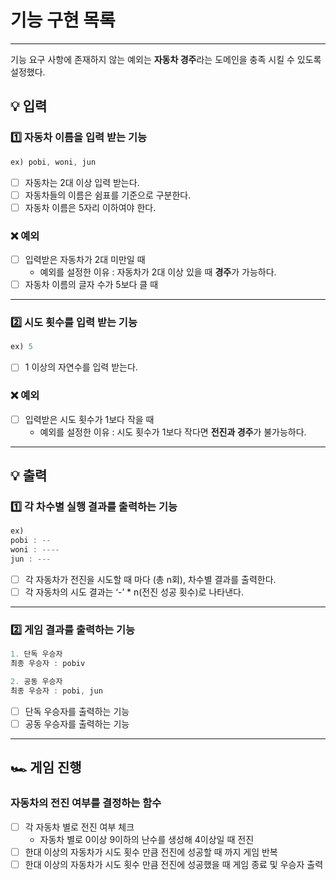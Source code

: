 # **기능 구현 목록**

---

기능 요구 사항에 존재하지 않는 예외는 **자동차 경주**라는 도메인을 충족 시킬 수 있도록 설정했다.

## 💡 **입력**

### 1️⃣ **자동차 이름을 입력 받는 기능**

```jsx
ex) pobi, woni, jun
```

- [ ] 자동차는 2대 이상 입력 받는다.
- [ ] 자동차들의 이름은 쉼표를 기준으로 구분한다.
- [ ] 자동차 이름은 5자리 이하여야 한다.

### **❌ 예외**

- [ ] 입력받은 자동차가 2대 미만일 때
  - 예외를 설정한 이유 : 자동차가 2대 이상 있을 때 **경주**가 가능하다.
- [ ] 자동차 이름의 글자 수가 5보다 클 때

---

### 2️⃣ 시도 횟수를 입력 받는 기능

```jsx
ex) 5
```

- [ ] 1 이상의 자연수를 입력 받는다.

### **❌ 예외**

- [ ] 입력받은 시도 횟수가 1보다 작을 때
  - 예외를 설정한 이유 : 시도 횟수가 1보다 작다면 **전진과 경주**가 불가능하다.

---

## 💡 출력

### 1️⃣ 각 차수별 실행 결과를 출력하는 기능

```jsx
ex)
pobi : --
woni : ----
jun : ---
```

- [ ] 각 자동차가 전진을 시도할 때 마다 (총 n회), 차수별 결과를 출력한다.
- [ ] 각 자동차의 시도 결과는 ‘-’ \* n(전진 성공 횟수)로 나타낸다.

---

### 2️⃣ 게임 결과를 출력하는 기능

```jsx
1. 단독 우승자
최종 우승자 : pobiv

2. 공동 우승자
최종 우승자 : pobi, jun
```

- [ ] 단독 우승자를 출력하는 기능
- [ ] 공동 우승자를 출력하는 기능

---

## 🏎️ 게임 진행

### 자동차의 전진 여부를 결정하는 함수

- [ ] 각 자동차 별로 전진 여부 체크
  - 자동차 별로 0이상 9이하의 난수를 생성해 4이상일 때 전진
- [ ] 한대 이상의 자동차가 시도 횟수 만큼 전진에 성공할 때 까지 게임 반복
- [ ] 한대 이상의 자동차가 시도 횟수 만큼 전진에 성공했을 때 게임 종료 및 우승자 출력
